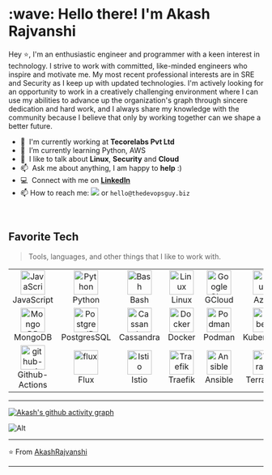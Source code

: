 <h1 align="left" id="akash-title">:wave: Hello there! I'm Akash Rajvanshi</h1>

Hey ⭐, I'm an enthusiastic engineer and programmer with a keen interest in technology. I strive to work with committed, like-minded engineers who inspire and motivate me. My most recent professional interests are in SRE and Security as I keep up with updated technologies.
I'm actively looking for an opportunity to work in a creatively challenging environment where I can use my abilities to advance up the organization's graph through sincere dedication and hard work, and I always share my knowledge with the community because I believe that only by working together can we shape a better future.

- :office: &nbsp;I'm currently working at **Tecorelabs Pvt Ltd**
- :seedling: &nbsp;I’m currently learning Python, AWS
- :speech_balloon: &nbsp;I like to talk about **Linux**, **Security** and **Cloud**
- :mailbox: &nbsp;Ask me about anything, I am happy to **help** :)
- :computer: &nbsp;Connect with me on **[LinkedIn]**
- 📫 How to reach me: <a href="https://twitter.com/intent/follow?screen_name=Akash_Rajvanshi&tw_p=followbutton"><img src="https://img.shields.io/twitter/follow/Akash_Rajvanshi?label=%40Akash_Rajvanshi&style=social"></a> or `hello@thedevopsguy.biz`

<br>

<h2 align="left" id="devops">Favorite Tech</h2>

> Tools, languages, and other things that I like to work with.

<table align="center">
  <tr>
    <td align="center" width="96">
      <a href="#devops">
        <img src="https://upload.wikimedia.org/wikipedia/commons/thumb/9/99/Unofficial_JavaScript_logo_2.svg/1024px-Unofficial_JavaScript_logo_2.svg.png" width="48" height="48" alt="JavaScript" />
      </a>
      <br>JavaScript
    </td>
    <td align="center" width="96">
      <a href="#devops">
        <img src="https://upload.wikimedia.org/wikipedia/commons/thumb/c/c3/Python-logo-notext.svg/1200px-Python-logo-notext.svg.png" width="48" height="48" alt="Python" />
      </a>
      <br>Python
    </td>
        <td align="center" width="96">
      <a href="#devops">
        <img src="https://bashlogo.com/img/symbol/png/full_colored_dark.png" width="48" height="48" alt="Bash" />
      </a>
      <br>Bash
    </td>
    <td align="center" width="96">
      <a href="#devops" >
        <img src="https://upload.wikimedia.org/wikipedia/commons/3/3c/TuxFlat.svg" width="48" height="48" alt="Linux" />
      </a>
      <br>Linux
    </td>
    <td align="center" width="96">
      <a href="#devops" >
        <img src="https://brandeps.com/logo-download/G/Google-Cloud-logo-vector-01.svg" width="48" height="48" alt="Google Cloud" />
      </a>
      <br>GCloud
    </td>
    <td align="center" width="96">
      <a href="#devops">
        <img src="https://i.ibb.co/jDGr3z0/azure-removebg-preview.png" width="48" height="48" alt="Azure" />
      </a>
      <br>Azure
    </td>
        <td align="center" width="96">
      <a href="#devops">
        <img src="https://upload.wikimedia.org/wikipedia/commons/9/93/Amazon_Web_Services_Logo.svg" width="48" height="48" alt="AWS" />
      </a>
      <br>AWS
    </td>
        <td align="center" width="96">
      <a href="#devops" >
        <img src="https://upload.wikimedia.org/wikipedia/commons/thumb/3/3f/Git_icon.svg/1200px-Git_icon.svg.png" width="48" height="48" alt="Git" />
      </a>
      <br>Git
    </td>
    </tr>
    <tr>
     <td align="center" width="96">
      <a href="#devops" >
        <img src="https://raw.githubusercontent.com/yurijserrano/Github-Profile-Readme-Logos/master/databases/mongodb.svg" width="48" height="48" alt="Mongo DB" />
      </a>
      <br>MongoDB
    </td>
         <td align="center" width="96">
      <a href="#devops" >
        <img src="https://upload.wikimedia.org/wikipedia/commons/2/29/Postgresql_elephant.svg" width="48" height="48" alt="PostgresqlDB" />
      </a>
      <br>PostgresSQL
    </td>
        </td>
         <td align="center" width="96">
      <a href="#devops" >
        <img src="https://raw.githubusercontent.com/yurijserrano/Github-Profile-Readme-Logos/master/databases/cassandra.svg" width="48" height="48" alt="Cassandra" />
      </a>
      <br>Cassandra
    </td>
     <td align="center" width="96">
      <a href="#devops" >
        <img src="https://raw.githubusercontent.com/yurijserrano/Github-Profile-Readme-Logos/master/cloud/docker.svg" width="48" height="48" alt="Docker" />
      </a>
      <br>Docker
    </td>
         <td align="center" width="96">
      <a href="#devops" >
        <img src="https://icon.icepanel.io/Technology/svg/Podman.svg" width="48" height="48" alt="Podman" />
      </a>
      <br>Podman
    </td>
             <td align="center" width="96">
      <a href="#devops" >
        <img src="https://icon.icepanel.io/Technology/svg/Kubernetes.svg" width="48" height="48" alt="Kubernetes" />
      </a>
      <br>Kubernetes
    </td>
        </td>
             <td align="center" width="96">
      <a href="#devops" >
        <img src="https://icon.icepanel.io/Technology/png-shadow-512/Helm.png" width="48" height="48" alt="Helm" />
      </a>
      <br>Helm
    </td>
            </td>
             <td align="center" width="96">
      <a href="#devops" >
        <img src="https://icon.icepanel.io/Technology/svg/Jira.svg" width="48" height="48" alt="Jira" />
      </a>
      <br>Jira
    </td>
    </tr>
   <tr>
    <td align="center" width="96">
      <a href="#devops" >
        <img src="https://icon.icepanel.io/Technology/svg/GitHub-Actions.svg" width="48" height="48" alt="github-actions" />
      </a>
      <br>Github-Actions
    </td>
    <td align="center" width="96">
      <a href="#devops" >
        <img src="https://upload.wikimedia.org/wikipedia/commons/1/17/Flux_color_logo.png" width="48" height="48" alt="flux" />
      </a>
      <br>Flux
    </td>
        <td align="center" width="96">
      <a href="#devops" >
        <img src="https://upload.wikimedia.org/wikipedia/commons/a/a1/Istio-bluelogo-nobackground-unframed.svg" width="48" height="48" alt="Istio" />
      </a>
      <br>Istio
    </td>
            <td align="center" width="96">
      <a href="#devops" >
        <img src="https://icon.icepanel.io/Technology/svg/Traefik-Proxy.svg" width="48" height="48" alt="Traefik" />
      </a>
      <br>Traefik
    </td>
                <td align="center" width="96">
      <a href="#devops" >
        <img src="https://icon.icepanel.io/Technology/png-shadow-512/Ansible.png" width="48" height="48" alt="Ansible" />
      </a>
      <br>Ansible
    </td>
                <td align="center" width="96">
      <a href="#devops" >
        <img src="https://icon.icepanel.io/Technology/svg/HashiCorp-Terraform.svg" width="48" height="48" alt="Terraform" />
      </a>
      <br>Terraform
    </td>
                    <td align="center" width="96">
      <a href="#devops" >
        <img src="https://icon.icepanel.io/Technology/svg/Prometheus.svg" width="48" height="48" alt="Prometheus" />
      </a>
      <br>Prometheus
    </td>
                        <td align="center" width="96">
      <a href="#devops" >
        <img src="https://icon.icepanel.io/Technology/svg/Grafana.svg" width="48" height="48" alt="Grafana" />
      </a>
      <br>Grafana
    </td>
        </td>
                        <td align="center" width="96">
      <a href="#devops" >
        <img src="https://upload.wikimedia.org/wikipedia/commons/f/fd/Graylog-logo-blk.jpg" width="48" height="48" alt="Graylog" />
      </a>
      <br>Graylog
    </td>
        </td>
                        <td align="center" width="96">
      <a href="#devops" >
        <img src="https://icon.icepanel.io/Technology/svg/HashiCorp-Vault.svg" width="48" height="48" alt="Vault" />
      </a>
      <br>Vault
    </td>
  </tr>

</table>

---

[linkedin]: https://www.linkedin.com/in/akash-rajvanshi "LinkedIn"
[twitter]: https://twitter.com/Akash_Rajvanshi "Twitter"


[![Akash's github activity graph](https://activity-graph.herokuapp.com/graph?username=AkashRajvanshi&theme=react-dark)](https://github.com/AkashRajvanshi)


![Alt](https://repobeats.axiom.co/api/embed/bad8e8356ec865cafda06f55f345e5913e6b9059.svg "Repobeats analytics image")

---

⭐️ From [AkashRajvanshi](https://github.com/AkashRajvanshi)

---
